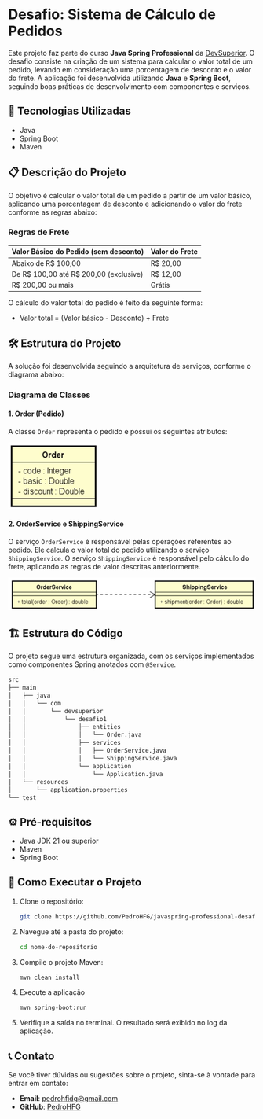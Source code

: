 # Desafio: Sistema de Cálculo de Pedidos

Este projeto faz parte do curso **Java Spring Professional** da [DevSuperior](https://devsuperior.com.br/). O desafio consiste na criação de um sistema para calcular o valor total de um pedido, levando em consideração uma porcentagem de desconto e o valor do frete. A aplicação foi desenvolvida utilizando **Java** e **Spring Boot**, seguindo boas práticas de desenvolvimento com componentes e serviços.

## 🚀 Tecnologias Utilizadas

- Java
- Spring Boot
- Maven

## 📋 Descrição do Projeto

O objetivo é calcular o valor total de um pedido a partir de um valor básico, aplicando uma porcentagem de desconto e adicionando o valor do frete conforme as regras abaixo:

### Regras de Frete

| Valor Básico do Pedido (sem desconto)  | Valor do Frete |
| -------------------------------------- | -------------- |
| Abaixo de R$ 100,00                    | R$ 20,00       |
| De R$ 100,00 até R$ 200,00 (exclusive) | R$ 12,00       |
| R$ 200,00 ou mais                      | Grátis         |

O cálculo do valor total do pedido é feito da seguinte forma:

- Valor total = (Valor básico - Desconto) + Frete

## 🛠️ Estrutura do Projeto

A solução foi desenvolvida seguindo a arquitetura de serviços, conforme o diagrama abaixo:

### Diagrama de Classes

#### 1. Order (Pedido)

A classe `Order` representa o pedido e possui os seguintes atributos:

![Diagrama de Classe](images/order-diagram.png)

#### 2. OrderService e ShippingService

O serviço `OrderService` é responsável pelas operações referentes ao pedido. Ele calcula o valor total do pedido utilizando o serviço `ShippingService`.
O serviço `ShippingService` é responsável pelo cálculo do frete, aplicando as regras de valor descritas anteriormente.

![Diagrama de Classe](images/services-diagram.png)

## 🏗️ Estrutura do Código

O projeto segue uma estrutura organizada, com os serviços implementados como componentes Spring anotados com `@Service`.

```text
src
├── main
│   ├── java
│   │   └── com
│   │       └── devsuperior
│   │           └── desafio1
│   │               ├── entities
│   │               │   └── Order.java
│   │               ├── services
│   │               │   ├── OrderService.java
│   │               │   └── ShippingService.java
│   │               └── application
│   │                   └── Application.java
│   └── resources
│       └── application.properties
└── test
```

## ⚙️ Pré-requisitos

- Java JDK 21 ou superior
- Maven
- Spring Boot

## 🚀 Como Executar o Projeto

1. Clone o repositório:

   ```bash
   git clone https://github.com/PedroHFG/javaspring-professional-desafio1.git
   ```

2. Navegue até a pasta do projeto:

   ```bash
   cd nome-do-repositorio
   ```

3. Compile o projeto Maven:

   ```bash
   mvn clean install
   ```

4. Execute a aplicação

   ```bash
   mvn spring-boot:run
   ```

5. Verifique a saída no terminal. O resultado será exibido no log da aplicação.

## 📞 Contato

Se você tiver dúvidas ou sugestões sobre o projeto, sinta-se à vontade para entrar em contato:

- **Email**: pedrohfidg@gmail.com
- **GitHub**: [PedroHFG](https://github.com/PedroHFG)
